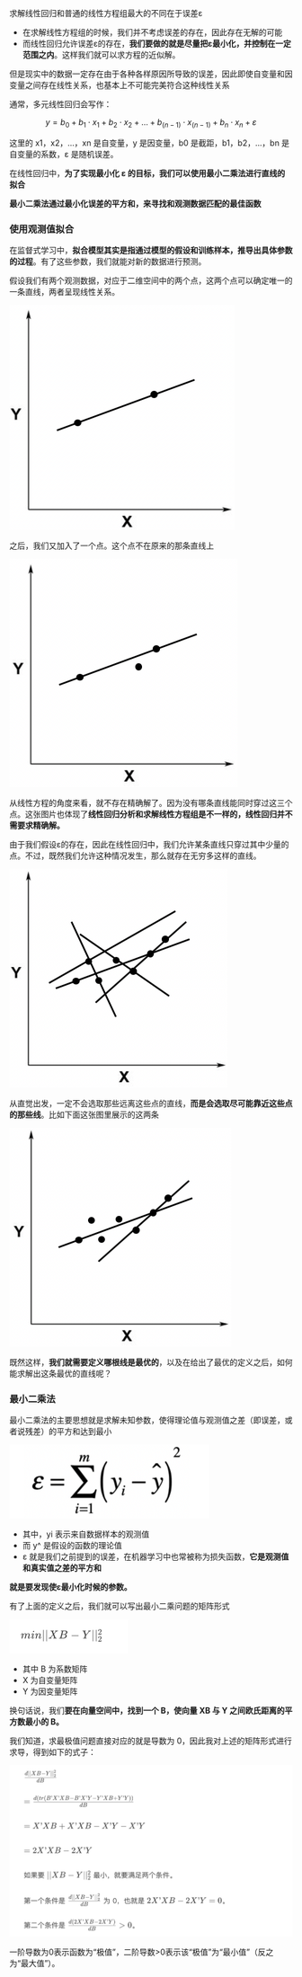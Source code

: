 求解线性回归和普通的线性方程组最大的不同在于误差ε

* 在求解线性方程组的时候，我们并不考虑误差的存在，因此存在无解的可能
* 而线性回归允许误差ε的存在，**我们要做的就是尽量把ε最小化，并控制在一定范围之内**。这样我们就可以求方程的近似解。

但是现实中的数据一定存在由于各种各样原因所导致的误差，因此即使自变量和因变量之间存在线性关系，也基本上不可能完美符合这种线性关系

通常，多元线性回归会写作：

```math
y=b_0​+b_1​⋅x_1​+b_2​⋅x_2​+…+b_(n−1)​⋅x_(n−1)​+b_n​⋅x_n​+ε
```

这里的 x1，x2，…，xn 是自变量，y 是因变量，b0 是截距，b1，b2，…，bn 是自变量的系数，ε 是随机误差。

在线性回归中，**为了实现最小化 ε 的目标，我们可以使用最小二乘法进行直线的拟合**

**最小二乘法通过最小化误差的平方和，来寻找和观测数据匹配的最佳函数**

### 使用观测值拟合 ###

在监督式学习中，**拟合模型其实是指通过模型的假设和训练样本，推导出具体参数的过程**。有了这些参数，我们就能对新的数据进行预测。

假设我们有两个观测数据，对应于二维空间中的两个点，这两个点可以确定唯一的一条直线，两者呈现线性关系。

<img src="./images/0dc299d455a9010bf4c64f8d12248e96.png" alt="img" style="zoom:50%;" />



之后，我们又加入了一个点。这个点不在原来的那条直线上

<img src="./images/51d4747efbae8c38eb1cc8ebc41c5e7c.png" alt="img" style="zoom:50%;" />

从线性方程的角度来看，就不存在精确解了。因为没有哪条直线能同时穿过这三个点。这张图片也体现了**线性回归分析和求解线性方程组是不一样的，线性回归并不需要求精确解。**

由于我们假设ε的存在，因此在线性回归中，我们允许某条直线只穿过其中少量的点。不过，既然我们允许这种情况发生，那么就存在无穷多这样的直线。

<img src="./images/e5bae0f3a457f75f20f16c02512dcbe6.png" alt="img" style="zoom:50%;" />

从直觉出发，一定不会选取那些远离这些点的直线，**而是会选取尽可能靠近这些点的那些线**。比如下面这张图里展示的这两条

<img src="./images/f17c54e4d9018d3a9f58e9711e2f00f3.png" alt="img" style="zoom:50%;" />

既然这样，**我们就需要定义哪根线是最优的**，以及在给出了最优的定义之后，如何能求解出这条最优的直线呢？

### 最小二乘法 ###

最小二乘法的主要思想就是求解未知参数，使得理论值与观测值之差（即误差，或者说残差）的平方和达到最小

<img src="./images/image-20241022005512641.png" alt="image-20241022005512641" style="zoom:50%;" />

* 其中，yi 表示来自数据样本的观测值
* 而 y^ 是假设的函数的理论值
* ε 就是我们之前提到的误差，在机器学习中也常被称为损失函数，**它是观测值和真实值之差的平方和**

**就是要发现使ε最小化时候的参数。**

有了上面的定义之后，我们就可以写出最小二乘问题的矩阵形式

<img src="./images/image-20241022005714093.png" alt="image-20241022005714093" style="zoom:50%;" />

* 其中 B 为系数矩阵
* X 为自变量矩阵
* Y 为因变量矩阵

换句话说，我们**要在向量空间中，找到一个 B，使向量 XB 与 Y 之间欧氏距离的平方数最小的 B。**

我们知道，求最极值问题直接对应的就是导数为 0，因此我对上述的矩阵形式进行求导，得到如下的式子：

<img src="./images/image-20241022010248962.png" alt="image-20241022010248962" style="zoom:50%;" />



一阶导数为0表示函数为“极值”，二阶导数>0表示该“极值”为“最小值”（反之为“最大值”）。